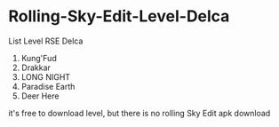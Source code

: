 # Rolling-Sky-Edit-Level-Delca
List Level RSE Delca
1. Kung'Fud
2. Drakkar
3. LONG NIGHT
4. Paradise Earth
5. Deer Here

it's free to download level, 
but there is no rolling Sky Edit apk download 

